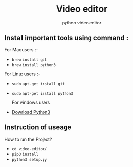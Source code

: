 <h1 align="center">Video editor</h1>
<p align="center">python video editor</p>

<h2>Install important tools using command :</h2>

<p>For Mac users :-</p>

- `brew install git`
- `brew install python3`

<p>For Linux users :-</p>

- `sudo apt-get install git`
- `sudo apt-get install python3`

  <p>For windows users</p>

- [Download Python3](https://www.python.org/downloads/windows/)

<h2>Instruction of useage</h2>

<p>How to run the Project?</p>

- `cd video-editor/`
- `pip3 install`
- `python3 setup.py`
